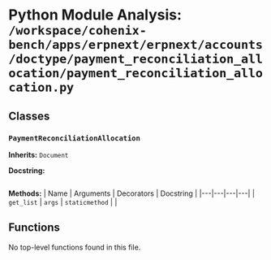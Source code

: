 # Python Module Analysis: `/workspace/cohenix-bench/apps/erpnext/erpnext/accounts/doctype/payment_reconciliation_allocation/payment_reconciliation_allocation.py`

## Classes

### `PaymentReconciliationAllocation`
**Inherits:** `Document`


**Docstring:**
```

```

**Methods:**
| Name | Arguments | Decorators | Docstring |
|---|---|---|---|
| `get_list` | `args` | `staticmethod` |  |





## Functions

No top-level functions found in this file.
